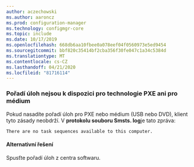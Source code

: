 ```yaml
---
author: aczechowski
ms.author: aaroncz
ms.prod: configuration-manager
ms.technology: configmgr-core
ms.topic: include
ms.date: 10/17/2019
ms.openlocfilehash: 668db6aa10fbee0a078eef04f0560973e5ed9454
ms.sourcegitcommit: bbf820c35414bf2cba356f30fe047c1a34c5384d
ms.translationtype: MT
ms.contentlocale: cs-CZ
ms.lasthandoff: 04/21/2020
ms.locfileid: "81716114"
---
```

### <a name="task-sequences-arent-available-to-pxe-or-media"></a><a name="ki_osd"></a>Pořadí úloh nejsou k dispozici pro technologie PXE ani pro médium

<!--5578298-->
Pokud nasadíte pořadí úloh pro PXE nebo médium (USB nebo DVD), klient tyto zásady neobdrží. V **protokolu souboru Smsts. log**je tato zpráva:

`There are no task sequences available to this computer.`

#### <a name="workaround"></a>Alternativní řešení

Spusťte pořadí úloh z centra softwaru.

